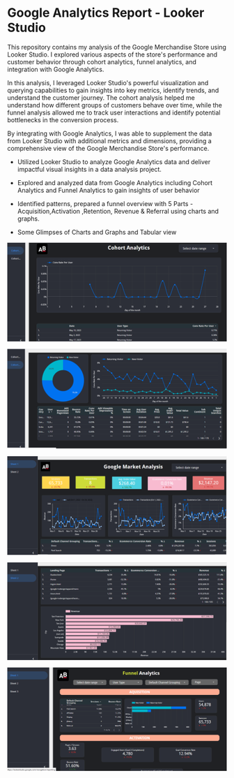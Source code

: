 # Google Analytics Report - Looker Studio


This repository contains my analysis of the Google Merchandise Store using Looker Studio. I explored various aspects of the store's performance and customer behavior through cohort analytics, funnel analytics, and integration with Google Analytics.

In this analysis, I leveraged Looker Studio's powerful visualization and querying capabilities to gain insights into key metrics, identify trends, and understand the customer journey. The cohort analysis helped me understand how different groups of customers behave over time, while the funnel analysis allowed me to track user interactions and identify potential bottlenecks in the conversion process.

By integrating with Google Analytics, I was able to supplement the data from Looker Studio with additional metrics and dimensions, providing a comprehensive view of the Google Merchandise Store's performance.

- Utilized Looker Studio to analyze Google Analytics data and deliver impactful visual insights in a data analysis project. 

- Explored and analyzed data from Google Analytics including Cohort
Analytics and Funnel Analytics to gain insights of user behavior

- Identified patterns, prepared a funnel overview with 5 Parts - Acquisition,Activation ,Retention, Revenue & Referral using charts and graphs.

- Some Glimpses of Charts and Graphs and Tabular view

![Alt Text](https://github.com/Jayeshdahiwale/Google-Analytic-Report---Looker-Studio/raw/main/Screenshot%202023-07-06%20115110.png)

![Alt Text](https://github.com/Jayeshdahiwale/Google-Analytic-Report---Looker-Studio/raw/main/Screenshot%202023-07-06%20115226.png)

![Alt Text](https://github.com/Jayeshdahiwale/Google-Analytic-Report---Looker-Studio/raw/main/Screenshot%202023-07-06%20115558.png)

![Alt Text](https://github.com/Jayeshdahiwale/Google-Analytic-Report---Looker-Studio/raw/main/Screenshot%202023-07-06%20115628.png)

![Alt Text](https://github.com/Jayeshdahiwale/Google-Analytic-Report---Looker-Studio/raw/main/Screenshot%202023-07-06%20115828.png)
